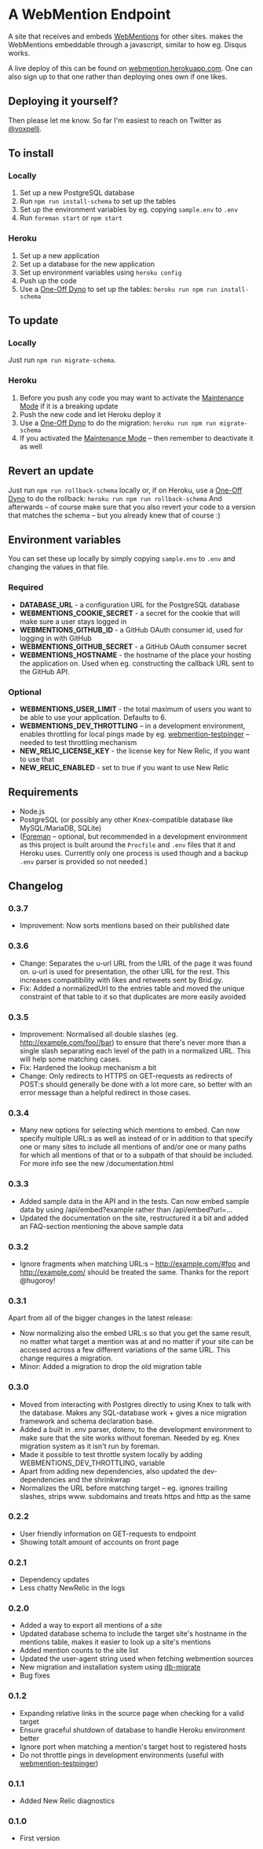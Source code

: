# A WebMention Endpoint

A site that receives and embeds [WebMentions](http://indiewebcamp.com/webmention) for other sites. makes the WebMentions embeddable through a javascript, similar to how eg. Disqus works.

A live deploy of this can be found on [webmention.herokuapp.com](https://webmention.herokuapp.com/). One can also sign up to that one rather than deploying ones own if one likes.

## Deploying it yourself?

Then please let me know. So far I'm easiest to reach on Twitter as [@voxpelli](http://twitter.com/voxpelli).

## To install

### Locally

1. Set up a new PostgreSQL database
2. Run `npm run install-schema` to set up the tables
3. Set up the environment variables by eg. copying `sample.env` to `.env`
4. Run `foreman start` or `npm start`

### Heroku

1. Set up a new application
2. Set up a database for the new application
3. Set up environment variables using `heroku config`
4. Push up the code
5. Use a [One-Off Dyno](https://devcenter.heroku.com/articles/one-off-dynos) to set up the tables: `heroku run npm run install-schema`

## To update

### Locally

Just run `npm run migrate-schema`.

### Heroku

1. Before you push any code you may want to activate the [Maintenance Mode](https://devcenter.heroku.com/articles/maintenance-mode) if it is a breaking update
2. Push the new code and let Heroku deploy it
3. Use a [One-Off Dyno](https://devcenter.heroku.com/articles/one-off-dynos) to do the migration: `heroku run npm run migrate-schema`
4. If you activated the [Maintenance Mode](https://devcenter.heroku.com/articles/maintenance-mode) – then remember to deactivate it as well

## Revert an update

Just run `npm run rollback-schema` locally or, if on Heroku, use a [One-Off Dyno](https://devcenter.heroku.com/articles/one-off-dynos) to do the rollback: `heroku run npm run rollback-schema` And afterwards – of course make sure that you also revert your code to a version that matches the schema – but you already knew that of course :)

## Environment variables

You can set these up locally by simply copying `sample.env` to `.env` and changing the values in that file.

### Required

* **DATABASE_URL** - a configuration URL for the PostgreSQL database
* **WEBMENTIONS_COOKIE_SECRET** - a secret for the cookie that will make sure a user stays logged in
* **WEBMENTIONS_GITHUB_ID** - a GitHub OAuth consumer id, used for logging in with GitHub
* **WEBMENTIONS_GITHUB_SECRET** - a GitHub OAuth consumer secret
* **WEBMENTIONS_HOSTNAME** - the hostname of the place your hosting the application on. Used when eg. constructing the callback URL sent to the GitHub API.

### Optional

* **WEBMENTIONS_USER_LIMIT** - the total maximum of users you want to be able to use your application. Defaults to 6.
* **WEBMENTIONS_DEV_THROTTLING** – in a development environment, enables throttling for local pings made by eg. [webmention-testpinger](https://www.npmjs.org/package/webmention-testpinger) – needed to test throttling mechanism
* **NEW_RELIC_LICENSE_KEY** - the license key for New Relic, if you want to use that
* **NEW_RELIC_ENABLED** - set to true if you want to use New Relic

## Requirements

* Node.js
* PostgreSQL (or possibly any other Knex-compatible database like MySQL/MariaDB, SQLite)
* ([Foreman](http://ddollar.github.io/foreman/) – optional, but recommended in a development environment as this project is built around the `Procfile` and `.env` files that it and Heroku uses. Currently only one process is used though and a backup `.env` parser is provided so not needed.)

## Changelog

### 0.3.7

* Improvement: Now sorts mentions based on their published date

### 0.3.6

* Change: Separates the u-url URL from the URL of the page it was found on. u-url is used for presentation, the other URL for the rest. This increases compatibility with likes and retweets sent by Brid.gy.
* Fix: Added a normalizedUrl to the entries table and moved the unique constraint of that table to it so that duplicates are more easily avoided

### 0.3.5

* Improvement: Normalised all double slashes (eg. http://example.com/foo//bar) to ensure that there's never more than a single slash separating each level of the path in a normalized URL. This will help some matching cases.
* Fix: Hardened the lookup mechanism a bit
* Change: Only redirects to HTTPS on GET-requests as redirects of POST:s should generally be done with a lot more care, so better with an error message than a helpful redirect in those cases.

### 0.3.4

* Many new options for selecting which mentions to embed. Can now specify multiple URL:s as well as instead of or in addition to that specify one or many sites to include all mentions of and/or one or many paths for which all mentions of that or to a subpath of that should be included. For more info see the new /documentation.html

### 0.3.3

* Added sample data in the API and in the tests. Can now embed sample data by using /api/embed?example rather than /api/embed?url=...
* Updated the documentation on the site, restructured it a bit and added an FAQ-section mentioning the above sample data

### 0.3.2

* Ignore fragments when matching URL:s – http://example.com/#foo and http://example.com/ should be treated the same. Thanks for the report @hugoroy!

### 0.3.1

Apart from all of the bigger changes in the latest release:

* Now normalizing also the embed URL:s so that you get the same result, no matter what target a mention was at and no matter if your site can be accessed across a few different variations of the same URL. This change requires a migration.
* Minor: Added a migration to drop the old migration table

### 0.3.0

* Moved from interacting with Postgres directly to using Knex to talk with the database. Makes any SQL-database work + gives a nice migration framework and schema declaration base.
* Added a built in .env parser, dotenv, to the development environment to make sure that the site works without foreman. Needed by eg. Knex migration system as it isn't run by foreman.
* Made it possible to test throttle system locally by adding WEBMENTIONS_DEV_THROTTLING, variable
* Apart from adding new dependencies, also updated the dev-dependencies and the shrinkwrap
* Normalizes the URL before matching target – eg. ignores trailing slashes, strips www. subdomains and treats https and http as the same

### 0.2.2

* User friendly information on GET-requests to endpoint
* Showing totalt amount of accounts on front page

### 0.2.1

* Dependency updates
* Less chatty NewRelic in the logs

### 0.2.0

* Added a way to export all mentions of a site
* Updated database schema to include the target site's hostname in the mentions table, makes it easier to look up a site's mentions
* Added mention counts to the site list
* Updated the user-agent string used when fetching webmention sources
* New migration and installation system using [db-migrate](https://github.com/kunklejr/node-db-migrate)
* Bug fixes

### 0.1.2

* Expanding relative links in the source page when checking for a valid target
* Ensure graceful shutdown of database to handle Heroku environment better
* Ignore port when matching a mention's target host to registered hosts
* Do not throttle pings in development environments (useful with [webmention-testpinger](https://github.com/voxpelli/node-webmention-testpinger))

### 0.1.1

* Added New Relic diagnostics

### 0.1.0

* First version
